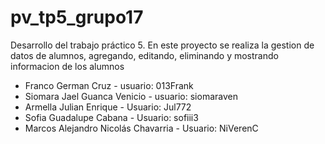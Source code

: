 # pv_tp5_grupo17

Desarrollo del trabajo práctico 5.
En este proyecto se realiza la gestion de datos de alumnos, agregando, editando, eliminando y mostrando informacion de los alumnos

* Franco German Cruz - usuario: 013Frank
* Siomara Jael Guanca Venicio - usuario: siomaraven
* Armella Julian Enrique - Usuario: Jul772
* Sofia Guadalupe Cabana - Usuario: sofiii3
* Marcos Alejandro Nicolás Chavarria - Usuario: NiVerenC